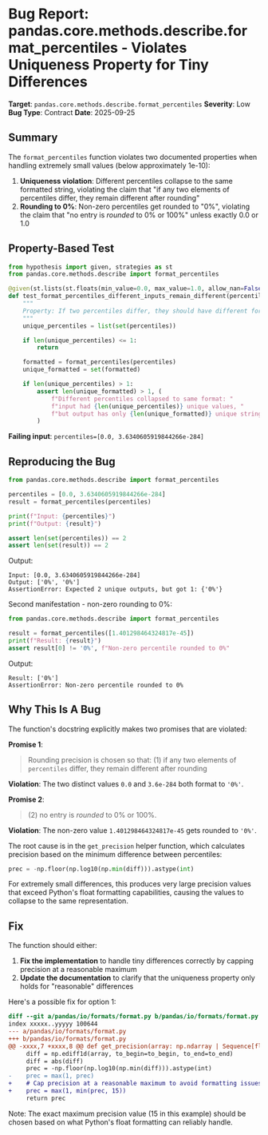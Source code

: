# Bug Report: pandas.core.methods.describe.format_percentiles - Violates Uniqueness Property for Tiny Differences

**Target**: `pandas.core.methods.describe.format_percentiles`
**Severity**: Low
**Bug Type**: Contract
**Date**: 2025-09-25

## Summary

The `format_percentiles` function violates two documented properties when handling extremely small values (below approximately 1e-10):

1. **Uniqueness violation**: Different percentiles collapse to the same formatted string, violating the claim that "if any two elements of percentiles differ, they remain different after rounding"
2. **Rounding to 0%**: Non-zero percentiles get rounded to "0%", violating the claim that "no entry is *rounded* to 0% or 100%" unless exactly 0.0 or 1.0

## Property-Based Test

```python
from hypothesis import given, strategies as st
from pandas.core.methods.describe import format_percentiles

@given(st.lists(st.floats(min_value=0.0, max_value=1.0, allow_nan=False, allow_infinity=False), min_size=1, max_size=50))
def test_format_percentiles_different_inputs_remain_different(percentiles):
    """
    Property: If two percentiles differ, they should have different formatted strings
    """
    unique_percentiles = list(set(percentiles))

    if len(unique_percentiles) <= 1:
        return

    formatted = format_percentiles(percentiles)
    unique_formatted = set(formatted)

    if len(unique_percentiles) > 1:
        assert len(unique_formatted) > 1, (
            f"Different percentiles collapsed to same format: "
            f"input had {len(unique_percentiles)} unique values, "
            f"but output has only {len(unique_formatted)} unique strings: {unique_formatted}"
        )
```

**Failing input**: `percentiles=[0.0, 3.6340605919844266e-284]`

## Reproducing the Bug

```python
from pandas.core.methods.describe import format_percentiles

percentiles = [0.0, 3.6340605919844266e-284]
result = format_percentiles(percentiles)

print(f"Input: {percentiles}")
print(f"Output: {result}")

assert len(set(percentiles)) == 2
assert len(set(result)) == 2
```

Output:
```
Input: [0.0, 3.6340605919844266e-284]
Output: ['0%', '0%']
AssertionError: Expected 2 unique outputs, but got 1: {'0%'}
```

Second manifestation - non-zero rounding to 0%:
```python
from pandas.core.methods.describe import format_percentiles

result = format_percentiles([1.401298464324817e-45])
print(f"Result: {result}")
assert result[0] != '0%', f"Non-zero percentile rounded to 0%"
```

Output:
```
Result: ['0%']
AssertionError: Non-zero percentile rounded to 0%
```

## Why This Is A Bug

The function's docstring explicitly makes two promises that are violated:

**Promise 1**:
> Rounding precision is chosen so that: (1) if any two elements of ``percentiles`` differ, they remain different after rounding

**Violation**: The two distinct values `0.0` and `3.6e-284` both format to `'0%'`.

**Promise 2**:
> (2) no entry is *rounded* to 0% or 100%.

**Violation**: The non-zero value `1.401298464324817e-45` gets rounded to `'0%'`.

The root cause is in the `get_precision` helper function, which calculates precision based on the minimum difference between percentiles:

```python
prec = -np.floor(np.log10(np.min(diff))).astype(int)
```

For extremely small differences, this produces very large precision values that exceed Python's float formatting capabilities, causing the values to collapse to the same representation.

## Fix

The function should either:

1. **Fix the implementation** to handle tiny differences correctly by capping precision at a reasonable maximum
2. **Update the documentation** to clarify that the uniqueness property only holds for "reasonable" differences

Here's a possible fix for option 1:

```diff
diff --git a/pandas/io/formats/format.py b/pandas/io/formats/format.py
index xxxxx..yyyyy 100644
--- a/pandas/io/formats/format.py
+++ b/pandas/io/formats/format.py
@@ -xxxx,7 +xxxx,8 @@ def get_precision(array: np.ndarray | Sequence[float]) -> int:
     diff = np.ediff1d(array, to_begin=to_begin, to_end=to_end)
     diff = abs(diff)
     prec = -np.floor(np.log10(np.min(diff))).astype(int)
-    prec = max(1, prec)
+    # Cap precision at a reasonable maximum to avoid formatting issues
+    prec = max(1, min(prec, 15))
     return prec
```

Note: The exact maximum precision value (15 in this example) should be chosen based on what Python's float formatting can reliably handle.